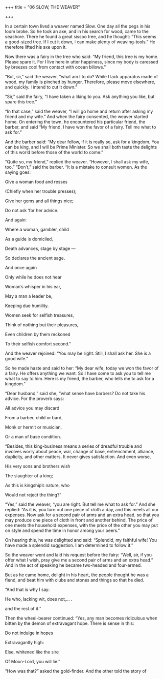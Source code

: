 +++
title = "06 SLOW, THE WEAVER"

+++

In a certain town lived a weaver named Slow. One day all the pegs in his loom broke. So he took an axe, and in his search for wood, came to the seashore. There he found a great sissoo tree, and he thought: “This seems a good-sized tree. If I cut it down, I can make plenty of weaving-tools.” He therefore lifted his axe upon it.

Now there was a fairy in the tree who said: “My friend, this tree is my home. Please spare it. For I live here in utter happiness, since my body is caressed by breezes cool from contact with ocean billows.”

“But, sir,” said the weaver, “what am I to do? While I lack apparatus made of wood, my family is pinched by hunger. Therefore, please move elsewhere, and quickly. I intend to cut it down.”

“Sir,” said the fairy, “I have taken a liking to you. Ask anything you like, but spare this tree.”

“In that case,” said the weaver, “I will go home and return after asking my friend and my wife.” And when the fairy consented, the weaver started home. On entering the town, he encountered his particular friend, the barber, and said “My friend, I have won the favor of a fairy. Tell me what to ask for.”

And the barber said: “My dear fellow, if it is really so, ask for a kingdom. You can be king, and I will be Prime Minister. So we shall both taste the delights of this world before those of the world to come.”

“Quite so, my friend,” replied the weaver. “However, I shall ask my wife, too.” “Don’t,” said the barber. “It is a mistake to consult women. As the saying goes:

Give a woman food and resses

\(Chiefly when her trouble presses\);

Give her gems and all things nice;

Do not ask ‘for her advice.

And again:

Where a woman, gambler, child

As a guide is domiciled,

Death advances, stage by stage —

So declares the ancient sage.

And once again

Only while he does not hear

Woman’s whisper in his ear,

May a man a leader be,

Keeping due humility.

Women seek for selfish treasures,

Think of nothing but their pleasures,

Even children by them reckoned

To their selfish comfort second.”

And the weaver rejoined: “You may be right. Still, I shall ask her. She is a good wife.”

So he made haste and said to her: “My dear wife, today we won the favor of a fairy. He offers anything we want. So I have come to ask you to tell me what to say to him. Here is my friend, the barber, who tells me to ask for a kingdom.”

“Dear husband,” said she, “what sense have barbers? Do not take his advice. For the proverb says:

All advice you may discard

From a barber, child or bard,

Monk or hermit or musician,

Or a man of base condition.

“Besides, this king-business means a series of dreadful trouble and involves worry about peace, war, change of base, entrenchment, alliance, duplicity, and other matters. It never gives satisfaction. And even worse,

His very sons and brothers wish

The slaughter of a king;

As this is kingship’s nature, who

Would not reject the thing?”

“Yes,” said the weaver, “you are right. But tell me what to ask for.” And she replied: “As it is, you turn out one piece of cloth a day, and this meets all our expenses. Now ask for a second pair of arms and an extra head, so that you may produce one piece of cloth in front and another behind. The price of one meets the household expenses, with the price of the other you may put on style and spend the time in honor among your peers.”

On hearing this, he was delighted and said: “Splendid, my faithful wife\! You have made a splendid suggestion. I am determined to follow it.”

So the weaver went and laid his request before the fairy: “Well, sir, if you offer what I wish, pray give me a second pair of arms and an extra head.” And in the act of speaking he became two-headed and four-armed.

But as he came home, delight in his heart, the people thought he was a fiend, and beat him with clubs and stones and things so that he died.

“And that is why I say:

He who, lacking wit, does not,… .

and the rest of it.”

Then the wheel-bearer continued: “Yes, any man becomes ridiculous when bitten by the demon of extravagant hope. There is sense in this:

Do not indulge in hopes

Extravagantly high:

Else, whitened like the sire

Of Moon-Lord, you will lie.”

“How was that?” asked the gold-finder. And the other told the story of
